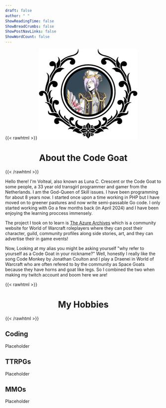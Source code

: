 ```yaml
---
draft: false
author: " "
ShowReadingTime: false
ShowBreadCrumbs: false
ShowPostNavLinks: false
ShowWordCount: false
---
```


{{< rawhtml >}}
  <img src="./codegoat_small.png" style="margin-left: auto; margin-right: auto;">
  <h1 style="text-align: center;">About the Code Goat</h1>
{{< /rawhtml >}}

Hello there! I'm Volteal, also known as Luna C. Crescent or the Code Goat to some people, a 33 year old transgirl programmer and gamer from the Netherlands. I am the God-Queen of Skill issues. I  have been programming for about 8 years now. I started once upon a time working in PHP but I have moved on to greener pastures and now write semi-passable Go code. I only started working with Go a few months back (in April 2024) and I have been enjoying the learning proccess immensely.

The project I took on to learn is [The Azure Archives](/projects/the-azure-archives/) which is a community website for World of Warcraft roleplayers where they can post their character, guild, community profiles along side stories, art, and they can advertise their in game events!

Now, Looking at my alias you might be asking yourself "why refer to yourself as a Code Goat in your nickname?" Well, honestly I really like the song Code Monkey by Jonathan Coulton and I play a Draenei in World of Warcraft who are often refered to by the community as Space Goats because they have horns and goat like legs. So I combined the two when making my twitch account and boom here we are!

{{< rawhtml >}}
  <h1 style="text-align: center;">My Hobbies</h1>
{{< /rawhtml >}}

## Coding
Placeholder

## TTRPGs
Placeholder

## MMOs
Placeholder
